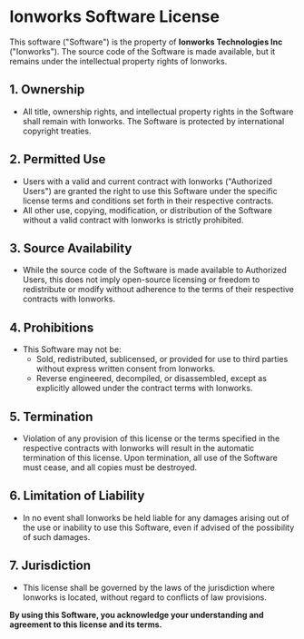 # Ionworks Software License

This software ("Software") is the property of **Ionworks Technologies Inc** ("Ionworks"). The source code of the Software is made available, but it remains under the intellectual property rights of Ionworks.

## 1. Ownership
- All title, ownership rights, and intellectual property rights in the Software shall remain with Ionworks. The Software is protected by international copyright treaties.

## 2. Permitted Use
- Users with a valid and current contract with Ionworks ("Authorized Users") are granted the right to use this Software under the specific license terms and conditions set forth in their respective contracts.
- All other use, copying, modification, or distribution of the Software without a valid contract with Ionworks is strictly prohibited.

## 3. Source Availability
- While the source code of the Software is made available to Authorized Users, this does not imply open-source licensing or freedom to redistribute or modify without adherence to the terms of their respective contracts with Ionworks.

## 4. Prohibitions
- This Software may not be:
  * Sold, redistributed, sublicensed, or provided for use to third parties without express written consent from Ionworks.
  * Reverse engineered, decompiled, or disassembled, except as explicitly allowed under the contract terms with Ionworks.

## 5. Termination
- Violation of any provision of this license or the terms specified in the respective contracts with Ionworks will result in the automatic termination of this license. Upon termination, all use of the Software must cease, and all copies must be destroyed.

## 6. Limitation of Liability
- In no event shall Ionworks be held liable for any damages arising out of the use or inability to use this Software, even if advised of the possibility of such damages.

## 7. Jurisdiction
- This license shall be governed by the laws of the jurisdiction where Ionworks is located, without regard to conflicts of law provisions.

**By using this Software, you acknowledge your understanding and agreement to this license and its terms.**
